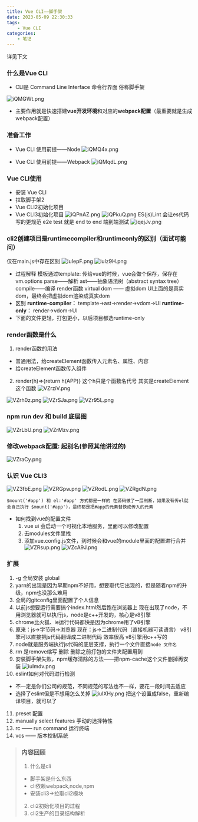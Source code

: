 ```yaml
---
title: Vue CLI——脚手架
date: 2023-05-09 22:30:33
tags:
    - Vue CLI
categories:
    - 笔记
---
```

详见下文
<!--more-->


### 什么是Vue CLI

+ CLI是 Command Line Interface 命令行界面 俗称脚手架

![iQMGWt.png](https://i.328888.xyz/2023/05/09/iQMGWt.png)

+ 主要作用就是快速搭建**vue开发环境**和对应的**webpack配置**（最重要就是生成webpack配置）


### 准备工作

+ Vue CLI 使用前提——Node
![iQMQ4x.png](https://i.328888.xyz/2023/05/09/iQMQ4x.png)

+  Vue CLI 使用前提——Webpack
![iQMqdL.png](https://i.328888.xyz/2023/05/09/iQMqdL.png)

### Vue CLI使用

+ 安装 Vue CLI
+ 拉取脚手架2
+ Vue CLI2初始化项目
+ Vue CLI3初始化项目
![iQPnAZ.png](https://i.328888.xyz/2023/05/09/iQPnAZ.png)
![iQPkuQ.png](https://i.328888.xyz/2023/05/09/iQPkuQ.png)
ES(js)Lint 会让es代码写的更规范
e2e test 就是 end to end 端到端测试
![iqejJv.png](https://i.328888.xyz/2023/05/11/iqejJv.png)

### cli2创建项目是runtimecompiler和runtimeonly的区别（面试可能问）

仅在main.js中存在区别
![iuIepF.png](https://i.328888.xyz/2023/05/12/iuIepF.png)
![iuIz9H.png](https://i.328888.xyz/2023/05/12/iuIz9H.png)

+ 过程解释
模板通过template: 传给vue的时候，vue会做个保存，保存在vm.options
parse——解析
ast——抽象语法树（abstract syntax tree）
compile——编译
render函数
virtual dom —— 虚拟dom
UI上面的是真实dom，最终会把虚拟dom渲染成真实dom
+ 区别
**runtime-compiler：**
template->ast->render->vdom->UI
**runtime-only：**
render->vdom->UI
+ 下面的文件更轻，打包更小，以后项目都选runtime-only

### render函数是什么

1. render函数的用法
+ 普通用法，给createElement函数传入元素名、属性、内容
+ 给createElement函数传入组件

2. render(h)=>{return h(APP)} 这个h只是个函数名代号
其实是createElement这个函数
![VZrziV.png](https://i.328888.xyz/2023/05/14/VZrziV.png)

![VZrh0z.png](https://i.328888.xyz/2023/05/14/VZrh0z.png)
![VZrSJa.png](https://i.328888.xyz/2023/05/14/VZrSJa.png)
![VZr95L.png](https://i.328888.xyz/2023/05/14/VZr95L.png)

### npm run dev 和 build 底层图
![VZrLbU.png](https://i.328888.xyz/2023/05/14/VZrLbU.png)
![VZrMzv.png](https://i.328888.xyz/2023/05/14/VZrMzv.png)


### 修改webpack配置: 起别名(参照其他讲过的)

![VZraCy.png](https://i.328888.xyz/2023/05/14/VZraCy.png)

### 认识 Vue CLI3

![VZ3fbE.png](https://i.328888.xyz/2023/05/14/VZ3fbE.png)
![VZRGpw.png](https://i.328888.xyz/2023/05/14/VZRGpw.png)
![VZRodL.png](https://i.328888.xyz/2023/05/14/VZRodL.png)
![VZRgdN.png](https://i.328888.xyz/2023/05/14/VZRgdN.png)
```
$mount('#app') 和 el:'#app' 方式都是一样的 在源码做了一层判断，如果没有传el就会自己执行 $mount('#app')，最终都是把#app的元素替换成传入的元素
```

+ 如何找到vue的配置文件
    1. vue ui 会启动一个可视化本地服务，里面可以修改配置
    2. 去modules文件里找
    3. 添加vue.config.js文件，到时候会和vue的module里面的配置进行合并
    ![VZRsup.png](https://i.328888.xyz/2023/05/14/VZRsup.png)
    ![VZcA9J.png](https://i.328888.xyz/2023/05/14/VZcA9J.png)


### 扩展

1. -g 全局安装 global
2. yarn的出现是因为早期npm不好用，想要取代它出现的，但是随着npm的升级，npm也没那么难用
3. 全局的gitconfig里面配置了个人信息
4. 以前js想要运行需要搞个index.html然后跑在浏览器上
现在出现了node，不用浏览器就可以执行js，node是c++开发的，核心是v8引擎
5. chrome比火狐、ie运行代码都快是因为chrome用了v8引擎
6. 原来：js->字节码->浏览器
现在：js->二进制代码（直接机器可读语言）
v8引擎可以直接把js代码翻译成二进制代码
效率很高
v8引擎用c++写的
7. node就是服务端执行js代码的底层支撑，执行一个文件直接`node 文件名`
8. rm 是remove缩写 删除 
删除之前打包的文件夹配置用到
9. 安装脚手架失败，npm缓存清除的方法——把npm-cache这个文件删掉再安装
![iuImdv.png](https://i.328888.xyz/2023/05/12/iuImdv.png)
10. eslint如何对代码进行检测
+ 不一定是你们公司的规范，不同规范的写法也不一样，要花一段时间去适应
+ 选择了eslint但是不想用怎么关掉
![iuIXHy.png](https://i.328888.xyz/2023/05/12/iuIXHy.png)
把这个设置成false，重新编译项目，就可以了
11. preset 配置
12. manually select features 手动的选择特性
13. rc —— run command 运行终端 
14. vcs —— 版本控制系统


> ### 内容回顾
> 1. 什么是cli
> + 脚手架是什么东西
> + cli依赖webpack,node,npm
> + 安装cli3->拉取cli2模块
> 2. cli2初始化项目的过程
> 3. cli2生产的目录结构解析